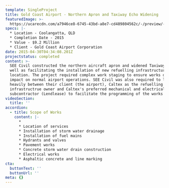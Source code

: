 ```yaml
---
template: SingleProject
title: Gold Coast Airport - Northern Apron and Taxiway Echo Widening
featuredImage: >-
  https://ucarecdn.com/a7946ce8-6745-43bd-a8e7-cd489804562c/-/preview/-/enhance/50/
specs: |-
  * Location - Coolangatta, QLD
  * Completion Date - 2015
  * Value - $9.2 Million
  * Client - Gold Coast Airport Corporation
date: 2015-04-30T04:34:08.201Z
projectstatus: completed
content: >-
  SEE Civil constructed the northern aircraft apron and widened Taxiway Echo as
  well as facilitating the installation of new refuelling infrastructure at this
  location. The project required complex work staging to ensure works did not
  impact on normal airport operations. SEE Civil was also required to liaise
  heavily between their client (the airport), Caltex as the refuelling
  infrastructrue owner and Caltex's preferred mechanical and electrical
  subcontractor (Lendlease) to facilitate the programming of the works required.
videoSection:
  title: ''
accordion:
  - title: Scope of Works
    content: |-
      * 
      * Location of services
      * Installation of storm water drainage
      * Installation of fuel mains
      * Hydrants and valves
      * Pavement works
      * Concrete storm water drain construction
      * Electrical works
      * Asphaltic concrete and line marking
cta:
  buttonText: ''
  buttonUrl: ''
meta: {}
---
```


